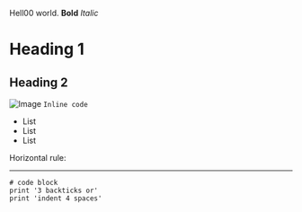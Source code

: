 Hell00 world.
**Bold**
*Italic*
# Heading 1
## Heading 2
![Image](http://[url](https://www.bkacontent.com/wp-content/uploads/2015/12/PhotoDescriptionSplash.webp)/a.png)
`Inline code`
* List
* List
* List

Horizontal rule:

---

```
# code block
print '3 backticks or'
print 'indent 4 spaces'
```